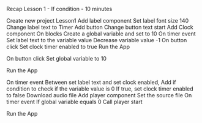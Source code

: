 Recap Lesson 1 - If condition - 10 minutes

Create new project Lesson1
Add label component
Set label font size 140
Change label text to Timer
Add button
Change button text start
Add Clock component
On blocks
Create a global variable and set to 10
On timer event
Set label text to the variable value
Decrease variable value -1
On button click
Set clock timer enabled to true
Run the App

On button click
Set global variable to 10

Run the App

On timer event
Between set label text and set clock enabled, Add if condition to check if the variable value is 0
If true, set clock timer enabled to false
Download audio file
Add player component
Set the source file
On timer event
If global variable equals 0
Call player start

Run the App